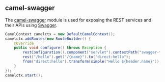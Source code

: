 ## camel-swagger


The  [camel-swagger](http://camel.apache.org/swagger) module is used for exposing the REST services and their APIs using [Swagger](http://swagger.wordnik.com/).

```java
CamelContext camelctx = new DefaultCamelContext();
camelctx.addRoutes(new RouteBuilder() {
    @Override
    public void configure() throws Exception {
        restConfiguration().component("servlet").contextPath("swagger-tests/rest").port(8080);
        rest("/hello").get("/{name}").to("direct:hello");
        from("direct:hello").transform(simple("Hello ${header.name}"));
    }
});
camelctx.start();
```
